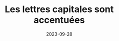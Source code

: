 ---
N: 
Rubrique: Typographie
title: Les lettres capitales sont accentuées 
detail: Les lettres capitales sont accentuées 
abstract: 
categories: [" contenus"]
agrege: O0000-E080
opquast: '0000'
indiceebook: '80'
description: "Règle n° 080"
weight:  080
actif: '1'
layout: rules
date: 2023-09-28
tags: ["", ""]
objectif: ["", ""]
Meo: [""]
Controle: ""
Author: "Opquast"
steps: ["", ""]
---
